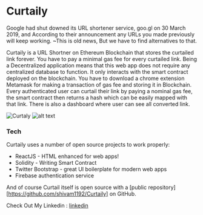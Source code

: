 # Curtaily

Google had shut downed its URL shortener service, goo.gl on 30 March 2019, and According to their announcement any URLs you made previously will keep working. 
~This is old news, But we have to find alternatives to that.


Curtaily is a URL Shortner on Ethereum Blockchain that stores the curtailed link forever. You have to pay a minimal gas fee for every curtailed link. Being a Decentralized application means that this web app does not require any centralized database to function. It only interacts with the smart contract deployed on the blockchain. You have to download a chrome extension Metamask for making a transaction of gas fee and storing it in Blockchain. Every authenticated user can curtail their link by paying a nominal gas fee, the smart contract then returns a hash which can be easily mapped with that link. There is also a dashboard where user can see all converted link.

![Curtaly](https://www.youtube.com/watch?v=6RdDEZfF4Lc&feature=youtu.be)
![alt text](https://ibb.co/wrkbpKF)

### Tech

Curtaily uses a number of open source projects to work properly:

* ReactJS - HTML enhanced for web apps!
* Solidity - Writing Smart Contract
* Twitter Bootstrap - great UI boilerplate for modern web apps
* Firebase authentication service

And of course Curtail itself is open source with a [public repository][https://github.com/shivam1192/Curtaily]
on GitHub.

Check Out My Linkedin : [linkedin](https://www.linkedin.com/in/shivam-agrawal-a4a414181/)


